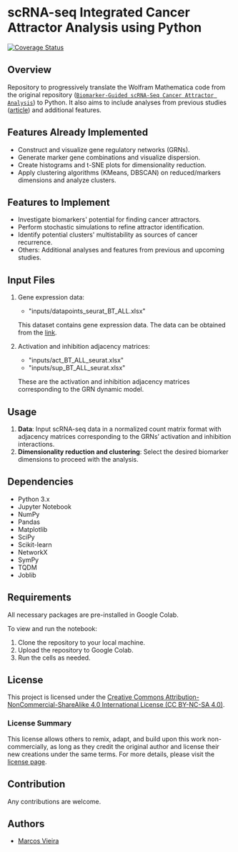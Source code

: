 # scRNA-seq Integrated Cancer Attractor Analysis using Python

[![Coverage Status](https://coveralls.io/repos/github/marcosgvjunior/scRNA-seq-Integrated-Cancer-Attractor-Analysis-using-Python/badge.svg?branch=testing-branch)](https://coveralls.io/github/marcosgvjunior/scRNA-seq-Integrated-Cancer-Attractor-Analysis-using-Python?branch=testing-branch)

## Overview
Repository to progressively translate the Wolfram Mathematica code from the original repository ([`Biomarker-Guided scRNA-Seq Cancer Attractor Analysis`](https://github.com/marcosgvjunior/Biomarker-Guided-scRNA-Seq-Cancer-Attractor-Analysis)) to Python. It also aims to include analyses from previous studies ([article](https://doi.org/10.3390/ijms25094894)) and additional features.

## Features Already Implemented
- Construct and visualize gene regulatory networks (GRNs).
- Generate marker gene combinations and visualize dispersion.
- Create histograms and t-SNE plots for dimensionality reduction.
- Apply clustering algorithms (KMeans, DBSCAN) on reduced/markers dimensions and analyze clusters.

## Features to Implement
- Investigate biomarkers' potential for finding cancer attractors.
- Perform stochastic simulations to refine attractor identification.
- Identify potential clusters' multistability as sources of cancer recurrence.
- Others: Additional analyses and features from previous and upcoming studies.

## Input Files

1. Gene expression data: 
   - "inputs/datapoints_seurat_BT_ALL.xlsx"
   
   This dataset contains gene expression data. The data can be obtained from the [link](https://www.ncbi.nlm.nih.gov/geo/query/acc.cgi?acc=GSE84465).

2. Activation and inhibition adjacency matrices: 
   - "inputs/act_BT_ALL_seurat.xlsx"
   - "inputs/sup_BT_ALL_seurat.xlsx"
   
   These are the activation and inhibition adjacency matrices corresponding to the GRN dynamic model.

## Usage

1. **Data**: Input scRNA-seq data in a normalized count matrix format with adjacency matrices corresponding to the GRNs’ activation and inhibition interactions.
2. **Dimensionality reduction and clustering**: Select the desired biomarker dimensions to proceed with the analysis.

## Dependencies
- Python 3.x
- Jupyter Notebook
- NumPy
- Pandas
- Matplotlib
- SciPy
- Scikit-learn
- NetworkX
- SymPy
- TQDM
- Joblib

## Requirements

All necessary packages are pre-installed in Google Colab.

To view and run the notebook:

1. Clone the repository to your local machine.
2. Upload the repository to Google Colab.
3. Run the cells as needed.

## License

This project is licensed under the [Creative Commons Attribution-NonCommercial-ShareAlike 4.0 International License (CC BY-NC-SA 4.0)](LICENSE.txt).

### License Summary

This license allows others to remix, adapt, and build upon this work non-commercially, as long as they credit the original author and license their new creations under the same terms. For more details, please visit the [license page](https://creativecommons.org/licenses/by-nc-sa/4.0/).

## Contribution
Any contributions are welcome.

## Authors
- [Marcos Vieira](https://github.com/marcosgvjunior)
